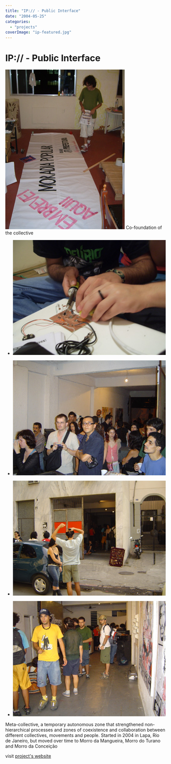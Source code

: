 ```yaml
---
title: "IP:// - Public Interface"
date: "2004-05-25"
categories: 
  - "projects"
coverImage: "ip-featured.jpg"
---
```

# IP:// - Public Interface

![](images/ip-featured.jpg)
Co-foundation of the collective

- [![](images/ip4.jpg)](https://thisismyart.eratudomato.online/wp-content/uploads/sites/11/2020/05/ip4.jpg)
    
- [![](images/ip3.jpg)](https://thisismyart.eratudomato.online/wp-content/uploads/sites/11/2020/05/ip3.jpg)
    
- [![](images/ip2.jpg)](https://thisismyart.eratudomato.online/wp-content/uploads/sites/11/2020/05/ip2.jpg)
    
- [![](images/ip1.jpg)](https://thisismyart.eratudomato.online/wp-content/uploads/sites/11/2020/05/ip1.jpg)
    

Meta-collective, a temporary autonomous zone that strengthened non-hierarchical processes and zones of coexistence and collaboration between different collectives, movements and people. Started in 2004 in Lapa, Rio de Janeiro, but moved over time to Morro da Mangueira, Morro do Turano and Morro da Conceição

visit [project's website](https://midiatatica.info/blog/2018/10/16/ip/)
